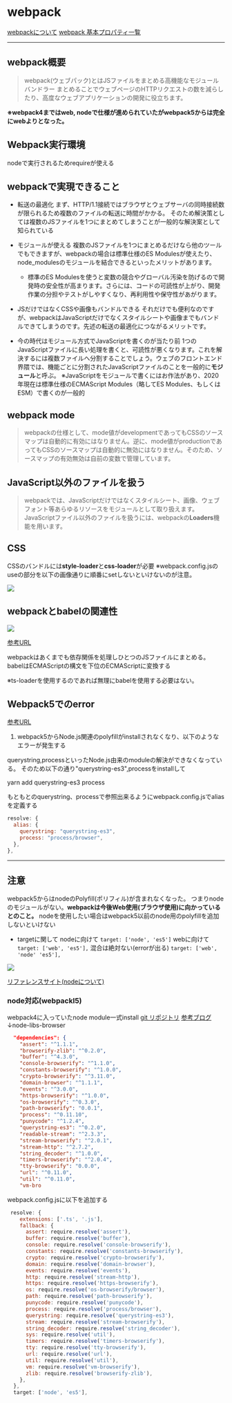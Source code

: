# webpack

[webpackについて](https://ics.media/entry/12140/)
[webpack 基本プロパティ一覧](https://www.webdesignleaves.com/pr/jquery/webpack_basic_01.html)

---

## webpack概要

>webpack(ウェブパック)とはJSファイルをまとめる高機能なモジュールバンドラー
>まとめることでウェブページのHTTPリクエストの数を減らしたり、高度なウェブアプリケーションの開発に役立ちます。

**※webpack4まではweb, nodeで仕様が進められていたがwebpack5からは完全にwebよりとなった。**

## Webpack実行環境

nodeで実行されるためrequireが使える

## webpackで実現できること

- 転送の最適化
まず、HTTP/1.1接続ではブラウザとウェブサーバの同時接続数が限られるため複数のファイルの転送に時間がかかる。
そのため解決策としては複数のJSファイルを1つにまとめてしまうことが一般的な解決案として知られている

- モジュールが使える
複数のJSファイルを1つにまとめるだけなら他のツールでもできますが、webpackの場合は標準仕様のES Modulesが使えたり、node_modulesのモジュールを結合できるといったメリットがあります。

  - 標準のES Modulesを使うと変数の競合やグローバル汚染を防げるので開発時の安全性が高まります。さらには、コードの可読性が上がり、開発作業の分担やテストがしやすくなり、再利用性や保守性があがります。

- JSだけではなくCSSや画像もバンドルできる
それだけでも便利なのですが、webpackはJavaScriptだけでなくスタイルシートや画像までもバンドルできてしまうのです。先述の転送の最適化につながるメリットです。

- 今の時代はモジュール方式でJavaScriptを書くのが当たり前
1つのJavaScriptファイルに長い処理を書くと、可読性が悪くなります。これを解決するには複数ファイルへ分割することでしょう。ウェブのフロントエンド界隈では、機能ごとに分割されたJavaScriptファイルのことを一般的に**モジュール**と呼ぶ。
※JavaScriptをモジュールで書くにはお作法があり、2020年現在は標準仕様のECMAScript Modules（略してES Modules、もしくはESM）で書くのが一般的

## webpack mode

>webpackの仕様として、mode値がdevelopmentであってもCSSのソースマップは自動的に有効にはなりません。逆に、mode値がproductionであってもCSSのソースマップは自動的に無効にはなりません。そのため、ソースマップの有効無効は自前の変数で管理しています。

## JavaScript以外のファイルを扱う

>webpackでは、JavaScriptだけではなくスタイルシート、画像、ウェブフォント等あらゆるリソースをモジュールとして取り扱えます。JavaScriptファイル以外のファイルを扱うには、webpackの**Loaders**機能を用います。

## CSS

CSSのバンドルには**style-loader**と**css-loader**が必要
※webpack.config.jsのuseの部分を以下の画像通りに順番にsetしないといけないのが注意。


![](image/webpack_css.png)


## webpackとbabelの関連性

![](../middleware/image/webpack.png)

[参考URL](https://ics.media/entry/16028/#webpack-babel-esnext)

webpackはあくまでも依存関係を処理しひとつのJSファイルにまとめる。
babelはECMAScriptの構文を下位のECMAScriptに変換する

※ts-loaderを使用するのであれば無理にbabelを使用する必要はない。

## Webpack5でのerror

[参考URL](https://madogiwa0124.hatenablog.com/entry/2021/02/13/120741)

1. webpack5からNode.js関連のpolyfillがinstallされなくなり、以下のようなエラーが発生する

querystring,processといったNode.js由来のmoduleの解決ができなくなっている。
そのため以下の通り"querystring-es3",processをinstallして

yarn add querystring-es3 process

もともとのquerystring、processで参照出来るようにwebpack.config.jsでaliasを定義する

```js
resolve: {
  alias: {
    querystring: "querystring-es3",
    process: "process/browser",
  },
},
```

---

## 注意

webpack5からはnodeのPolyfill(ポリフィル)が含まれなくなった。
つまりnodeのモジュールがない。**webpackは今後Web使用(ブラウザ使用)に向かっているとのこと。**
nodeを使用したい場合はwebpack5以前のnode用のpolyfillを追加しないといけない

- targetに関して
nodeに向けて
`target: ['node', 'es5']`
webに向けて
`target: ['web', 'es5'],`
混合は絶対ない(errorが出る)
`target: ['web', 'node' 'es5'],`


![](image/webpack5_node.png)

[リファレンスサイト(nodeについて)](https://webpack.js.org/configuration/resolve/#resolvefallback)

### node対応(webpackl5)

webpack4に入っていたnode module一式install
[git リポジトリ](https://github.com/webpack/node-libs-browser/blob/master/package.json)
[参考ブログ](https://blog.hiroppy.me/entry/webpack5)
↓node-libs-browser

```json
  "dependencies": {
    "assert": "^1.1.1",
    "browserify-zlib": "^0.2.0",
    "buffer": "^4.3.0",
    "console-browserify": "^1.1.0",
    "constants-browserify": "^1.0.0",
    "crypto-browserify": "^3.11.0",
    "domain-browser": "^1.1.1",
    "events": "^3.0.0",
    "https-browserify": "^1.0.0",
    "os-browserify": "^0.3.0",
    "path-browserify": "0.0.1",
    "process": "^0.11.10",
    "punycode": "^1.2.4",
    "querystring-es3": "^0.2.0",
    "readable-stream": "^2.3.3",
    "stream-browserify": "^2.0.1",
    "stream-http": "^2.7.2",
    "string_decoder": "^1.0.0",
    "timers-browserify": "^2.0.4",
    "tty-browserify": "0.0.0",
    "url": "^0.11.0",
    "util": "^0.11.0",
    "vm-bro
```

webpack.config.jsに以下を追加する
```js
 resolve: {
    extensions: ['.ts', '.js'],
    fallback: {
      assert: require.resolve('assert'),
      buffer: require.resolve('buffer'),
      console: require.resolve('console-browserify'),
      constants: require.resolve('constants-browserify'),
      crypto: require.resolve('crypto-browserify'),
      domain: require.resolve('domain-browser'),
      events: require.resolve('events'),
      http: require.resolve('stream-http'),
      https: require.resolve('https-browserify'),
      os: require.resolve('os-browserify/browser'),
      path: require.resolve('path-browserify'),
      punycode: require.resolve('punycode'),
      process: require.resolve('process/browser'),
      querystring: require.resolve('querystring-es3'),
      stream: require.resolve('stream-browserify'),
      string_decoder: require.resolve('string_decoder'),
      sys: require.resolve('util'),
      timers: require.resolve('timers-browserify'),
      tty: require.resolve('tty-browserify'),
      url: require.resolve('url'),
      util: require.resolve('util'),
      vm: require.resolve('vm-browserify'),
      zlib: require.resolve('browserify-zlib'),
    },
  },
  target: ['node', 'es5'],

```


